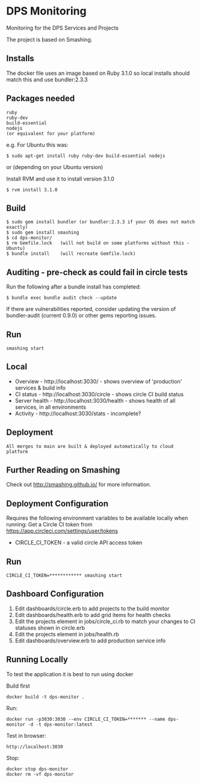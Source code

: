 DPS Monitoring
====
Monitoring for the DPS Services and Projects

The project is based on Smashing.

Installs
--------

The docker file uses an image based on Ruby 3.1.0 so local installs should match this and use bundler:2.3.3

Packages needed
----
```
ruby
ruby-dev
build-essential
nodejs
(or equivalent for your platform)
```

e.g. For Ubuntu this was:

```
$ sudo apt-get install ruby ruby-dev build-essential nodejs
```

or (depending on your Ubuntu version)

Install RVM and use it to install version 3.1.0

```
$ rvm install 3.1.0
```


Build
----
```
$ sudo gem install bundler (or bundler:2.3.3 if your OS does not match exactly)
$ sudo gem install smashing
$ cd dps-monitor/
$ rm Gemfile.lock   (will not build on some platforms without this - Ubuntu)
$ bundle install    (will recreate Gemfile.lock)
```

Auditing - pre-check as could fail in circle tests
--------------------------------------------------

Run the following after a bundle install has completed:

```
$ bundle exec bundle audit check --update
```

If there are vulnerabilities reported, consider updating the version of bundler-audit (current 0.9.0) or other
gems reporting issues.

Run
----
```
smashing start
```

Local
----
* Overview - http://localhost:3030/             - shows overview of 'production' services & build info
* CI status - http://localhost:3030/circle      - shows circle CI build status
* Server health - http://localhost:3030/health  - shows health of all services, in all environments
* Activity - http://localhost:3030/stats        - incomplete?

Deployment
----

```
All merges to main are built & deployed automatically to cloud platform
```

Further Reading on Smashing
----
Check out http://smashing.github.io/ for more information.


Deployment Configuration
----

Requires the following environment variables to be available locally when running:
Get a Circle CI token from https://app.circleci.com/settings/user/tokens

 * CIRCLE_CI_TOKEN - a valid circle API access token
 
Run
----
```
CIRCLE_CI_TOKEN=************ smashing start
```

Dashboard Configuration
----

1. Edit dashboards/circle.erb to add projects to the build monitor
2. Edit dashboards/health.erb to add grid items for health checks
3. Edit the projects element in jobs/circle_ci.rb to match your changes to CI statuses shown in circle.erb
4. Edit the projects element in jobs/health.rb
5. Edit dashboards/overview.erb to add production service info


## Running Locally
To test the application it is best to run using docker

Build first
```shell script
docker build -t dps-monitor .
```
 Run:
```shell script
docker run -p3030:3030 --env CIRCLE_CI_TOKEN=******* --name dps-monitor -d -t dps-monitor:latest
```
Test in browser:
```
http://localhost:3030
``` 
Stop:
```shell script
docker stop dps-monitor
docker rm -vf dps-monitor
```
